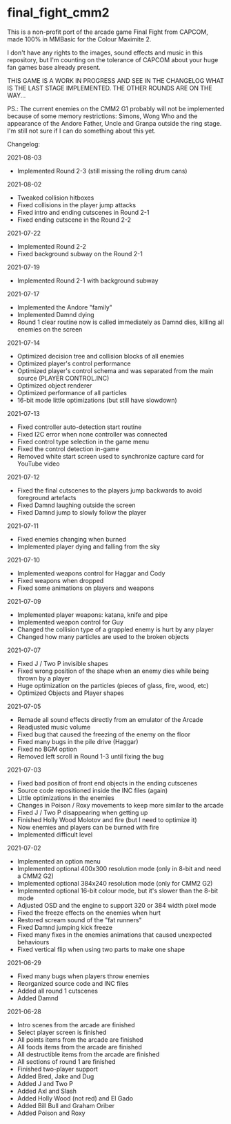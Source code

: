 # final_fight_cmm2

This is a non-profit port of the arcade game Final Fight from CAPCOM, made 100% in MMBasic for the Colour Maximite 2.

I don't have any rights to the images, sound effects and music in this repository, but I'm counting on the tolerance of CAPCOM about your huge fan games base already present.

THIS GAME IS A WORK IN PROGRESS AND SEE IN THE CHANGELOG WHAT IS THE LAST STAGE IMPLEMENTED. THE OTHER ROUNDS ARE ON THE WAY...

PS.: The current enemies on the CMM2 G1 probably will not be implemented because of some memory restrictions: Simons, Wong Who and the appearance of the Andore Father, Uncle and Granpa outside the ring stage. I'm still not sure if I can do something about this yet.

Changelog:

2021-08-03
- Implemented Round 2-3 (still missing the rolling drum cans)

2021-08-02
- Tweaked collision hitboxes
- Fixed collisions in the player jump attacks
- Fixed intro and ending cutscenes in Round 2-1
- Fixed ending cutscene in the Round 2-2

2021-07-22
- Implemented Round 2-2
- Fixed background subway on the Round 2-1 

2021-07-19
- Implemented Round 2-1 with background subway

2021-07-17
- Implemented the Andore "family"
- Implemented Damnd dying
- Round 1 clear routine now is called immediately as Damnd dies, killing all enemies on the screen

2021-07-14
- Optimized decision tree and collision blocks of all enemies
- Optimized player's control performance
- Optimized player's control schema and was separated from the main source (PLAYER CONTROL.INC)
- Optimized object renderer
- Optimized performance of all particles
- 16-bit mode little optimizations (but still have slowdown)

2021-07-13
- Fixed controller auto-detection start routine
- Fixed I2C error when none controller was connected
- Fixed control type selection in the game menu
- Fixed the control detection in-game
- Removed white start screen used to synchronize capture card for YouTube video

2021-07-12
- Fixed the final cutscenes to the players jump backwards to avoid foreground artefacts
- Fixed Damnd laughing outside the screen
- Fixed Damnd jump to slowly follow the player

2021-07-11
- Fixed enemies changing when burned
- Implemented player dying and falling from the sky

2021-07-10
- Implemented weapons control for Haggar and Cody
- Fixed weapons when dropped
- Fixed some animations on players and weapons

2021-07-09
- Implemented player weapons: katana, knife and pipe
- Implemented weapon control for Guy
- Changed the collision type of a grappled enemy is hurt by any player
- Changed how many particles are used to the broken objects

2021-07-07
- Fixed J / Two P invisible shapes
- Fixed wrong position of the shape when an enemy dies while being thrown by a player
- Huge optimization on the particles (pieces of glass, fire, wood, etc)
- Optimized Objects and Player shapes

2021-07-05
- Remade all sound effects directly from an emulator of the Arcade
- Readjusted music volume
- Fixed bug that caused the freezing of the enemy on the floor
- Fixed many bugs in the pile drive (Haggar)
- Fixed no BGM option
- Removed left scroll in Round 1-3 until fixing the bug

2021-07-03
- Fixed bad position of front end objects in the ending cutscenes
- Source code repositioned inside the INC files (again)
- Little optimizations in the enemies
- Changes in Poison / Roxy movements to keep more similar to the arcade
- Fixed J / Two P disappearing when getting up
- Finished Holly Wood Molotov and fire (but I need to optimize it)
- Now enemies and players can be burned with fire
- Implemented difficult level

2021-07-02
- Implemented an option menu
- Implemented optional 400x300 resolution mode (only in 8-bit and need a CMM2 G2)
- Implemented optional 384x240 resolution mode (only for CMM2 G2)
- Implemented optional 16-bit colour mode, but it's slower than the 8-bit mode
- Adjusted OSD and the engine to support 320 or 384 width pixel mode
- Fixed the freeze effects on the enemies when hurt
- Restored scream sound of the "fat runners"
- Fixed Damnd jumping kick freeze
- Fixed many fixes in the enemies animations that caused unexpected behaviours
- Fixed vertical flip when using two parts to make one shape

2021-06-29
- Fixed many bugs when players throw enemies
- Reorganized source code and INC files
- Added all round 1 cutscenes
- Added Damnd
 
2021-06-28
- Intro scenes from the arcade are finished
- Select player screen is finished
- All points items from the arcade are finished
- All foods items from the arcade are finished
- All destructible items from the arcade are finished
- All sections of round 1 are finished
- Finished two-player support
- Added Bred, Jake and Dug
- Added J and Two P
- Added Axl and Slash
- Added Holly Wood (not red) and El Gado 
- Added Bill Bull and Graham Oriber
- Added Poison and Roxy
